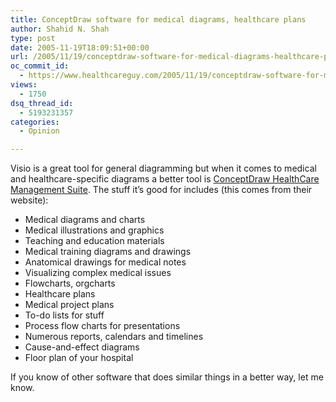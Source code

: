```yaml
---
title: ConceptDraw software for medical diagrams, healthcare plans
author: Shahid N. Shah
type: post
date: 2005-11-19T18:09:51+00:00
url: /2005/11/19/conceptdraw-software-for-medical-diagrams-healthcare-plans/
oc_commit_id:
  - https://www.healthcareguy.com/2005/11/19/conceptdraw-software-for-medical-diagrams-healthcare-plans/1478768927
views:
  - 1750
dsq_thread_id:
  - 5193231357
categories:
  - Opinion

---
```

Visio is a great tool for general diagramming but when it comes to medical and healthcare-specific diagrams a better tool is [ConceptDraw HealthCare Management Suite][1]. The stuff it&#8217;s good for includes (this comes from their website):

  * Medical diagrams and charts
  * Medical illustrations and graphics
  * Teaching and education materials
  * Medical training diagrams and drawings
  * Anatomical drawings for medical notes
  * Visualizing complex medical issues
  * Flowcharts, orgcharts
  * Healthcare plans
  * Medical project plans
  * To-do lists for stuff
  * Process flow charts for presentations 
  * Numerous reports, calendars and timelines
  * Cause-and-effect diagrams
  * Floor plan of your hospital

If you know of other software that does similar things in a better way, let me know.

 [1]: http://www.conceptdraw.com/en/solutions/healthcare/healthcare_management.php